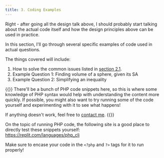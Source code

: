 ```yaml
---
title: 3. Coding Examples
---
```


Right - after going all the design talk above, I should probably start talking about the actual code itself and how the design principles above can be used in practice. 

In this section, I'll go through several specific examples of code used in actual questions. 

The things covered will include: 

1. How to solve the common issues listed in [section 2.1](#21-common-issues-with-dynamic-questions). 
2. Example Question 1: Finding volume of a sphere, given its SA
3. Example Question 2: Simplifying an inequality

{{<hint warning>}}
There'll be a bunch of PHP code snippets here, so this is where some knowledge of PHP syntax would help with understanding the content more quickly. If possible, you might also want to try running some of the code yourself and experimenting with it to see what happens! 

If anything doesn't work, feel free to [contact me](/other/contact).
{{</hint>}}

On the topic of running PHP code, the following site is a good place to directly test these snippets yourself: \
https://replit.com/languages/php_cli

Make sure to encase your code in the `<?php` and `?>` tags for it to run properly! 